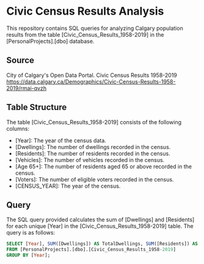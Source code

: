 # Civic Census Results Analysis

This repository contains SQL queries for analyzing Calgary population results from the table [Civic_Census_Results_1958-2019] in the [PersonalProjects].[dbo] database.

## Source

City of Calgary's Open Data Portal. Civic Census Results 1958-2019 https://data.calgary.ca/Demographics/Civic-Census-Results-1958-2019/rmai-qvzh

## Table Structure

The table [Civic_Census_Results_1958-2019] consists of the following columns:

- [Year]: The year of the census data.
- [Dwellings]: The number of dwellings recorded in the census.
- [Residents]: The number of residents recorded in the census.
- [Vehicles]: The number of vehicles recorded in the census.
- [Age 65+]: The number of residents aged 65 or above recorded in the census.
- [Voters]: The number of eligible voters recorded in the census.
- [CENSUS_YEAR]: The year of the census.

## Query

The SQL query provided calculates the sum of [Dwellings] and [Residents] for each unique [Year] in the [Civic_Census_Results_1958-2019] table. The query is as follows:

```sql
SELECT [Year], SUM([Dwellings]) AS TotalDwellings, SUM([Residents]) AS TotalResidents
FROM [PersonalProjects].[dbo].[Civic_Census_Results_1958-2019]
GROUP BY [Year];
